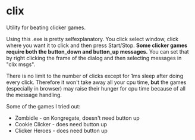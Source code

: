 # clix
Utility for beating clicker games.

Using this .exe is pretty selfexplanatory. You click select window, click where you want it to click and then press Start/Stop. **Some clicker games require both the button_down and button_up messages.** You can set that by right clicking the frame of the dialog and then selecting messages in "clix msgs".

There is no limit to the number of clicks except for 1ms sleep after doing every click. Therefore it won't take away all your cpu time, **but** the games (especially in browser) may raise their hunger for cpu time because of all the message handling.

Some of the games I tried out:

* Zombidle - on Kongregate, doesn't need button up
* Cookie Clicker - does need button up
* Clicker Heroes - does need button up
